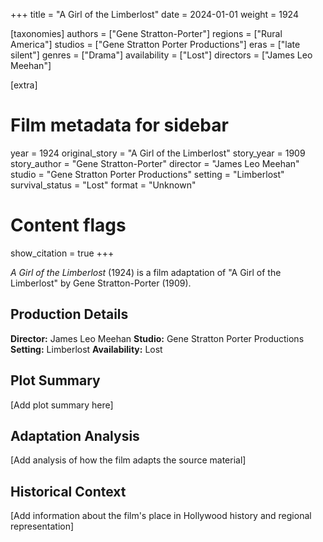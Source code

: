 +++
title = "A Girl of the Limberlost"
date = 2024-01-01
weight = 1924

[taxonomies]
authors = ["Gene Stratton-Porter"]
regions = ["Rural America"]
studios = ["Gene Stratton Porter Productions"]
eras = ["late silent"]
genres = ["Drama"]
availability = ["Lost"]
directors = ["James Leo Meehan"]

[extra]
# Film metadata for sidebar
year = 1924
original_story = "A Girl of the Limberlost"
story_year = 1909
story_author = "Gene Stratton-Porter"
director = "James Leo Meehan"
studio = "Gene Stratton Porter Productions"
setting = "Limberlost"
survival_status = "Lost"
format = "Unknown"

# Content flags
show_citation = true
+++

*A Girl of the Limberlost* (1924) is a film adaptation of "A Girl of the Limberlost" by Gene Stratton-Porter (1909).

## Production Details

**Director:** James Leo Meehan
**Studio:** Gene Stratton Porter Productions
**Setting:** Limberlost
**Availability:** Lost

## Plot Summary

[Add plot summary here]

## Adaptation Analysis

[Add analysis of how the film adapts the source material]

## Historical Context

[Add information about the film's place in Hollywood history and regional representation]